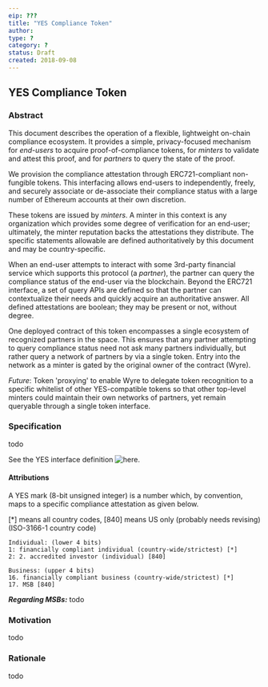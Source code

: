 ```yaml
---
eip: ???
title: "YES Compliance Token"
author:
type: ?
category: ? 
status: Draft
created: 2018-09-08
---
```



## YES Compliance Token

### Abstract

This document describes the operation of a flexible, lightweight on-chain compliance ecosystem. It provides a simple,
privacy-focused mechanism for _end-users_ to acquire proof-of-compliance tokens, for _minters_ to validate and attest
this proof, and for _partners_ to query the state of the proof.

We provision the compliance attestation through ERC721-compliant non-fungible tokens. This interfacing allows end-users
to independently, freely, and securely associate or de-associate their compliance status with a large number of Ethereum 
accounts at their own discretion.

These tokens are issued by _minters_. A minter in this context is any organization which provides some degree of 
verification for an end-user; ultimately, the minter reputation backs the attestations they distribute. The specific 
statements allowable are defined authoritatively by this document and may be country-specific.

When an end-user attempts to interact with some 3rd-party financial service which supports this protocol (a _partner_), the
partner can query the compliance status of the end-user via the blockchain. Beyond the ERC721 interface, a set 
of query APIs are defined so that the partner can contextualize their needs and quickly acquire an authoritative 
answer. All defined attestations are boolean; they may be present or not, without degree.

One deployed contract of this token encompasses a single ecosystem of recognized partners in the space. This
ensures that any partner attempting to query compliance status need not ask many partners individually, but rather
query a network of partners by via a single token. Entry into the network as a minter is gated by the 
original owner of the contract (Wyre).

_Future_: Token 'proxying' to enable Wyre to delegate token recognition to a specific whitelist of other YES-compatible
tokens so that other top-level minters could maintain their own networks of partners, yet remain queryable through a single
token interface.

### Specification

todo

See the YES interface definition ![here](contracts/YesComplianceTokenV1.sol).

#### Attributions 

A YES mark (8-bit unsigned integer) is a number which, by convention, maps to a specific compliance attestation as given 
below. 

[*] means all country codes, [840] means US only (probably needs revising) (ISO-3166-1 country code)

    Individual: (lower 4 bits)
    1: financially compliant individual (country-wide/strictest) [*]
    2: 2. accredited investor (individual) [840]

    Business: (upper 4 bits)
    16. financially compliant business (country-wide/strictest) [*] 
    17. MSB [840]

***Regarding MSBs:*** todo

### Motivation

todo

### Rationale

todo


    